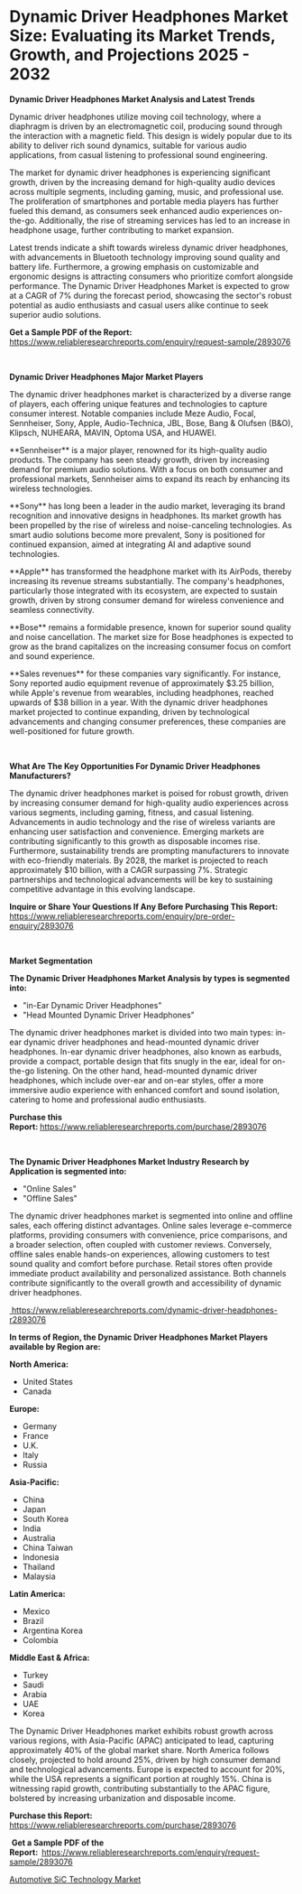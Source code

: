 <p><h1>Dynamic Driver Headphones Market Size: Evaluating its Market Trends, Growth, and Projections 2025 - 2032</h1></p><p><strong>Dynamic Driver Headphones Market Analysis and Latest Trends</strong></p>
<p><p>Dynamic driver headphones utilize moving coil technology, where a diaphragm is driven by an electromagnetic coil, producing sound through the interaction with a magnetic field. This design is widely popular due to its ability to deliver rich sound dynamics, suitable for various audio applications, from casual listening to professional sound engineering.</p><p>The market for dynamic driver headphones is experiencing significant growth, driven by the increasing demand for high-quality audio devices across multiple segments, including gaming, music, and professional use. The proliferation of smartphones and portable media players has further fueled this demand, as consumers seek enhanced audio experiences on-the-go. Additionally, the rise of streaming services has led to an increase in headphone usage, further contributing to market expansion.</p><p>Latest trends indicate a shift towards wireless dynamic driver headphones, with advancements in Bluetooth technology improving sound quality and battery life. Furthermore, a growing emphasis on customizable and ergonomic designs is attracting consumers who prioritize comfort alongside performance. The Dynamic Driver Headphones Market is expected to grow at a CAGR of 7% during the forecast period, showcasing the sector's robust potential as audio enthusiasts and casual users alike continue to seek superior audio solutions.</p></p>
<p><strong>Get a Sample PDF of the Report:&nbsp;</strong> <a href="https://www.reliableresearchreports.com/enquiry/request-sample/2893076?utm_campaign=3111&utm_medium=2&utm_source=Github&utm_content=ia&utm_term=15032025&utm_id=dynamic-driver-headphones">https://www.reliableresearchreports.com/enquiry/request-sample/2893076</a></p>
<p>&nbsp;</p>
<p><strong>Dynamic Driver Headphones Major Market Players</strong></p>
<p><p>The dynamic driver headphones market is characterized by a diverse range of players, each offering unique features and technologies to capture consumer interest. Notable companies include Meze Audio, Focal, Sennheiser, Sony, Apple, Audio-Technica, JBL, Bose, Bang & Olufsen (B&O), Klipsch, NUHEARA, MAVIN, Optoma USA, and HUAWEI.</p><p>**Sennheiser** is a major player, renowned for its high-quality audio products. The company has seen steady growth, driven by increasing demand for premium audio solutions. With a focus on both consumer and professional markets, Sennheiser aims to expand its reach by enhancing its wireless technologies.</p><p>**Sony** has long been a leader in the audio market, leveraging its brand recognition and innovative designs in headphones. Its market growth has been propelled by the rise of wireless and noise-canceling technologies. As smart audio solutions become more prevalent, Sony is positioned for continued expansion, aimed at integrating AI and adaptive sound technologies.</p><p>**Apple** has transformed the headphone market with its AirPods, thereby increasing its revenue streams substantially. The company's headphones, particularly those integrated with its ecosystem, are expected to sustain growth, driven by strong consumer demand for wireless convenience and seamless connectivity.</p><p>**Bose** remains a formidable presence, known for superior sound quality and noise cancellation. The market size for Bose headphones is expected to grow as the brand capitalizes on the increasing consumer focus on comfort and sound experience.</p><p>**Sales revenues** for these companies vary significantly. For instance, Sony reported audio equipment revenue of approximately $3.25 billion, while Apple's revenue from wearables, including headphones, reached upwards of $38 billion in a year. With the dynamic driver headphones market projected to continue expanding, driven by technological advancements and changing consumer preferences, these companies are well-positioned for future growth.</p></p>
<p>&nbsp;</p>
<p><strong>What Are The Key Opportunities For Dynamic Driver Headphones Manufacturers?</strong></p>
<p><p>The dynamic driver headphones market is poised for robust growth, driven by increasing consumer demand for high-quality audio experiences across various segments, including gaming, fitness, and casual listening. Advancements in audio technology and the rise of wireless variants are enhancing user satisfaction and convenience. Emerging markets are contributing significantly to this growth as disposable incomes rise. Furthermore, sustainability trends are prompting manufacturers to innovate with eco-friendly materials. By 2028, the market is projected to reach approximately $10 billion, with a CAGR surpassing 7%. Strategic partnerships and technological advancements will be key to sustaining competitive advantage in this evolving landscape.</p></p>
<p><strong>Inquire or Share Your Questions If Any Before Purchasing This Report:</strong> <a href="https://www.reliableresearchreports.com/enquiry/pre-order-enquiry/2893076?utm_campaign=3111&utm_medium=2&utm_source=Github&utm_content=ia&utm_term=15032025&utm_id=dynamic-driver-headphones">https://www.reliableresearchreports.com/enquiry/pre-order-enquiry/2893076</a></p>
<p>&nbsp;</p>
<p><strong>Market Segmentation</strong></p>
<p><strong>The Dynamic Driver Headphones Market Analysis by types is segmented into:</strong></p>
<p><ul><li>"in-Ear Dynamic Driver Headphones"</li><li>"Head Mounted Dynamic Driver Headphones"</li></ul></p>
<p><p>The dynamic driver headphones market is divided into two main types: in-ear dynamic driver headphones and head-mounted dynamic driver headphones. In-ear dynamic driver headphones, also known as earbuds, provide a compact, portable design that fits snugly in the ear, ideal for on-the-go listening. On the other hand, head-mounted dynamic driver headphones, which include over-ear and on-ear styles, offer a more immersive audio experience with enhanced comfort and sound isolation, catering to home and professional audio enthusiasts.</p></p>
<p><strong>Purchase this Report:&nbsp;</strong><a href="https://www.reliableresearchreports.com/purchase/2893076?utm_campaign=3111&utm_medium=2&utm_source=Github&utm_content=ia&utm_term=15032025&utm_id=dynamic-driver-headphones">https://www.reliableresearchreports.com/purchase/2893076</a></p>
<p>&nbsp;</p>
<p><strong>The Dynamic Driver Headphones Market Industry Research by Application is segmented into:</strong></p>
<p><ul><li>"Online Sales"</li><li>"Offline Sales"</li></ul></p>
<p><p>The dynamic driver headphones market is segmented into online and offline sales, each offering distinct advantages. Online sales leverage e-commerce platforms, providing consumers with convenience, price comparisons, and a broader selection, often coupled with customer reviews. Conversely, offline sales enable hands-on experiences, allowing customers to test sound quality and comfort before purchase. Retail stores often provide immediate product availability and personalized assistance. Both channels contribute significantly to the overall growth and accessibility of dynamic driver headphones.</p></p>
<p><a href="https://www.reliableresearchreports.com/dynamic-driver-headphones-r2893076?utm_campaign=3111&utm_medium=2&utm_source=Github&utm_content=ia&utm_term=15032025&utm_id=dynamic-driver-headphones">&nbsp;https://www.reliableresearchreports.com/dynamic-driver-headphones-r2893076</a></p>
<p><strong>In terms of Region, the Dynamic Driver Headphones Market Players available by Region are:</strong></p>
<p>
    <p> <strong> North America: </strong>
        <ul>
            <li>United States</li>
            <li>Canada</li>
        </ul>
        </p> 
    <p> <strong> Europe: </strong>
        <ul>
            <li>Germany</li>
            <li>France</li>
            <li>U.K.</li>
            <li>Italy</li>
            <li>Russia</li>
        </ul>
        </p> 
    <p> <strong> Asia-Pacific: </strong>
        <ul>
            <li>China</li>
            <li>Japan</li>
            <li>South Korea</li>
            <li>India</li>
            <li>Australia</li>
            <li>China Taiwan</li>
            <li>Indonesia</li>
            <li>Thailand</li>
            <li>Malaysia</li>
        </ul>
        </p> 
    <p> <strong> Latin America: </strong>
        <ul>
            <li>Mexico</li>
            <li>Brazil</li>
            <li>Argentina Korea</li>
            <li>Colombia</li>
        </ul>
        </p> 
    <p> <strong> Middle East & Africa: </strong>
        <ul>
            <li>Turkey</li>
            <li>Saudi</li>
            <li>Arabia</li>
            <li>UAE</li>
            <li>Korea</li>
        </ul>
    </p>
    </p>
<p><p>The Dynamic Driver Headphones market exhibits robust growth across various regions, with Asia-Pacific (APAC) anticipated to lead, capturing approximately 40% of the global market share. North America follows closely, projected to hold around 25%, driven by high consumer demand and technological advancements. Europe is expected to account for 20%, while the USA represents a significant portion at roughly 15%. China is witnessing rapid growth, contributing substantially to the APAC figure, bolstered by increasing urbanization and disposable income.</p></p>
<p><strong>Purchase this Report: </strong><a href="https://www.reliableresearchreports.com/purchase/2893076?utm_campaign=3111&utm_medium=2&utm_source=Github&utm_content=ia&utm_term=15032025&utm_id=dynamic-driver-headphones">https://www.reliableresearchreports.com/purchase/2893076</a></p>
<p>&nbsp;<strong>Get a Sample PDF of the Report:&nbsp;&nbsp;</strong><a href="https://www.reliableresearchreports.com/enquiry/request-sample/2893076?utm_campaign=3111&utm_medium=2&utm_source=Github&utm_content=ia&utm_term=15032025&utm_id=dynamic-driver-headphones">https://www.reliableresearchreports.com/enquiry/request-sample/2893076</a></p>
<p><strong></strong></p>
<p><p><a href="https://github.com/akermigarib/Market-Research-Report-List-1/blob/main/automotive-sic-technology-market.md?utm_campaign=3111&utm_medium=2&utm_source=Github&utm_content=ia&utm_term=15032025&utm_id=dynamic-driver-headphones">Automotive SiC Technology Market</a></p></p>